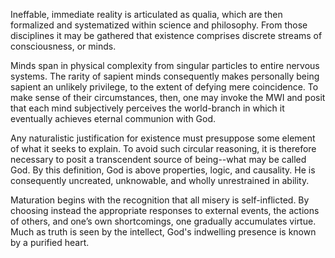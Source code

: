 Ineffable, immediate reality is articulated as qualia, which are then formalized and systematized within science and philosophy. From those disciplines it may be gathered that existence comprises discrete streams of consciousness, or minds.

Minds span in physical complexity from singular particles to entire nervous systems. The rarity of sapient minds consequently makes personally being sapient an unlikely privilege, to the extent of defying mere coincidence. To make sense of their circumstances, then, one may invoke the MWI and posit that each mind subjectively perceives the world-branch in which it eventually achieves eternal communion with God.

Any naturalistic justification for existence must presuppose some element of what it seeks to explain. To avoid such circular reasoning, it is therefore necessary to posit a transcendent source of being--what may be called God. By this definition, God is above properties, logic, and causality. He is consequently uncreated, unknowable, and wholly unrestrained in ability.

Maturation begins with the recognition that all misery is self-inflicted. By choosing instead the appropriate responses to external events, the actions of others, and one’s own shortcomings, one gradually accumulates virtue. Much as truth is seen by the intellect, God's indwelling presence is known by a purified heart. 
